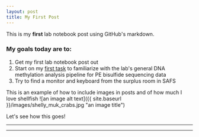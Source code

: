 ```yaml
---
layout: post
title: My First Post
---
```


This is my **first** lab notebook post using GitHub's markdown.

### My goals today are to:  
1. Get my first lab notebook post out  
2. Start on my [first task](https://github.com/RobertsLab/resources/issues/379#event-1850948742) to familiarize with the lab's general DNA methylation analysis pipeline for PE bisulfide sequencing data  
3. Try to find a monitor and keyboard from the surplus room in SAFS  

 
This is an example of how to include images in posts and of how much I love shellfish
![an image alt text]({{ site.baseurl }}/images/shelly_muk_crabs.jpg "an image title")

Let's see how this goes!




----
****
